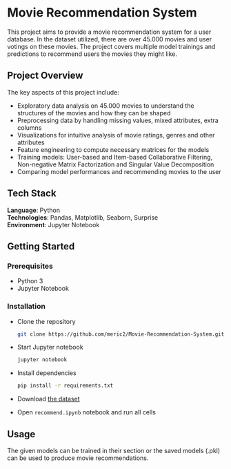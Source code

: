 # Movie Recommendation System

This project aims to provide a movie recommendation system for a user database. In the dataset utilized, there are over 45.000 movies and user votings on these movies. The project covers multiple model trainings and predictions to recommend users the movies they might like.  

## Project Overview

The key aspects of this project include:

- Exploratory data analysis on 45.000 movies to understand the structures of the movies and how they can be shaped  
- Preprocessing data by handling missing values, mixed attributes, extra columns  
- Visualizations for intuitive analysis of movie ratings, genres and other attributes   
- Feature engineering to compute necessary matrices for the models  
- Training models: User-based and Item-based Collaborative Filtering, Non-negative Matrix Factorization and Singular Value Decomposition    
- Comparing model performances and recommending movies to the user     

## Tech Stack

**Language**: Python  
**Technologies**: Pandas, Matplotlib, Seaborn, Surprise   
**Environment**: Jupyter Notebook  

## Getting Started  

### Prerequisites
- Python 3
- Jupyter Notebook

### Installation

- Clone the repository
  ```bash
  git clone https://github.com/meric2/Movie-Recommendation-System.git
  ```

- Start Jupyter notebook
  ```bash
  jupyter notebook
  ```

- Install dependencies
  ```bash
  pip install -r requirements.txt
  ```

- Download [the dataset](https://www.kaggle.com/datasets/rounakbanik/the-movies-dataset?select=movies_metadata.csv)
- Open `recommend.ipynb` notebook and run all cells


## Usage

The given models can be trained in their section or the saved models (.pkl) can be used to produce movie recommendations.  
